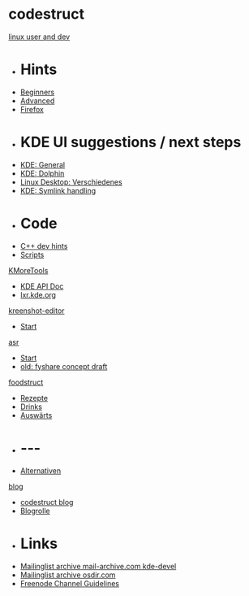 # codestruct

[linux user and dev]()

  * # Hints
  * [Beginners](linux-user/linux-beginners-notes.md)
  * [Advanced](linux-user/linux-advanced-notes.md)
  * [Firefox](linux-user/browser-notes.md)
  * # KDE UI suggestions / next steps
  * [KDE: General](struct/struct-main.md)
  * [KDE: Dolphin](struct/struct-dolphin.md)
  * [Linux Desktop: Verschiedenes](struct/struct-desktop-misc.md)
  * [KDE: Symlink handling](struct/symlink-handling.md)
  * # Code
  * [C++ dev hints](dev/dev-hints.md)
  * [Scripts](bin/scripts-index.md)

[KMoreTools]()

  * [KDE API Doc](http://api.kde.org/frameworks-api/frameworks5-apidocs/knewstuff/html/annotated.html)
  * [lxr.kde.org](http://lxr.kde.org/ident?v=kf5-qt5&_i=KMoreTools)

[kreenshot-editor]()

  * [Start](kreenshot-editor/index.htm)

[asr]()

  * [Start](asr/index.md)
  * [old: fyshare concept draft](fyshare/index.md)

[foodstruct]()

  * [Rezepte](foodstruct/index.md)
  * [Drinks](foodstruct/foodfluid.md)
  * [Auswärts](foodstruct/plantstruct.md)
  * # ---
  * [Alternativen](alt-struct/index.md)

[blog]()

  * [codestruct blog](blog/index.html)
  * [Blogrolle](blogs-other.md)
  * # Links
  * [Mailinglist archive mail-archive.com kde-devel](https://www.mail-archive.com/kde-devel@kde.org/)
  * [Mailinglist archive osdir.com](http://osdir.com/ml/)
  * [Freenode Channel Guidelines](https://freenode.net/channel_guidelines.shtml)
